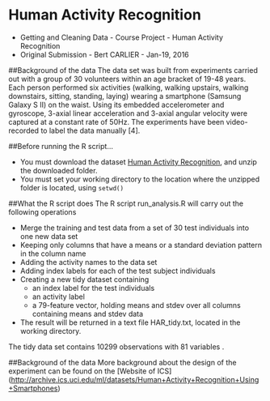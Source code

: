 # Human Activity Recognition
* Getting and Cleaning Data - Course Project - Human Activity Recognition
* Original Submission - Bert CARLIER - Jan-19, 2016

##Background of the data
The data set was built from experiments carried out with a group of 30 volunteers within an age bracket of 19-48 years. Each person performed six activities (walking, walking upstairs, walking downstairs, sitting, standing, laying) wearing a smartphone (Samsung Galaxy S II) on the waist. Using its embedded accelerometer and gyroscope, 3-axial linear acceleration and 3-axial angular velocity were captured at a constant rate of 50Hz. The experiments have been video-recorded to label the data manually [4].

##Before running the R script...
* You must download the dataset [Human Activity Recognition](https://www.coursera.org/learn/data-cleaning/peer/FIZtT/getting-and-cleaning-data-course-project), and unzip the downloaded folder.
* You must set your working directory to the location where the unzipped folder is located, using ```setwd()```

##What the R script does
The R script run_analysis.R will carry out the following operations
* Merge the training and test data from a set of 30 test individuals into one new data set
* Keeping only columns that have a means or a standard deviation pattern in the column name
* Adding the activity names to the data set
* Adding index labels for each of the test subject individuals
* Creating a new tidy dataset containing  
  * an index label for the test individuals
  * an activity label
  * a 79-feature vector, holding means and stdev over all columns containing means and stdev data
* The result will be returned in a text file HAR_tidy.txt, located in the working directory. 

The tidy data set contains 10299 observations with 81 variables .


##Background of the data
More background about the design of the experiment can be found on the [Website of ICS] (http://archive.ics.uci.edu/ml/datasets/Human+Activity+Recognition+Using+Smartphones)
